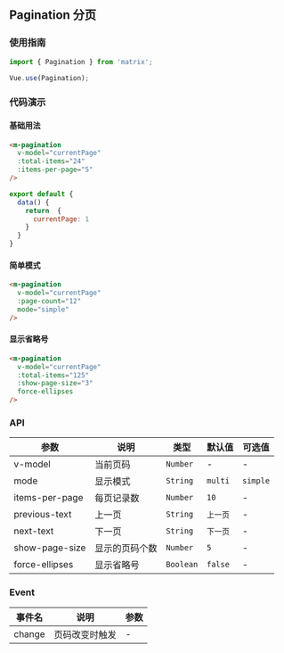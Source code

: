 
## Pagination 分页

### 使用指南
``` javascript
import { Pagination } from 'matrix';

Vue.use(Pagination);
```

### 代码演示

#### 基础用法


```html
<m-pagination 
  v-model="currentPage" 
  :total-items="24" 
  :items-per-page="5"
/>
```

```javascript
export default {
  data() {
    return  {
      currentPage: 1
    }
  }
}
```

#### 简单模式

```html
<m-pagination 
  v-model="currentPage" 
  :page-count="12"
  mode="simple" 
/>
```

#### 显示省略号

```html
<m-pagination 
  v-model="currentPage" 
  :total-items="125" 
  :show-page-size="3" 
  force-ellipses
/>
```

### API

| 参数 | 说明 | 类型 | 默认值 | 可选值 |
|-----------|-----------|-----------|-------------|-------------|
| v-model | 当前页码 | `Number` | - | - |
| mode | 显示模式 | `String` | `multi` | `simple`  |
| items-per-page | 每页记录数 | `Number` | `10` | - |
| previous-text | 上一页 | `String` | `上一页` | - |
| next-text | 下一页 | `String` | `下一页` | - |
| show-page-size | 显示的页码个数 | `Number` | `5` | - |
| force-ellipses | 显示省略号 | `Boolean` | `false` | - |

### Event

| 事件名 | 说明 | 参数 |
|-----------|-----------|-----------|
| change | 页码改变时触发 | - |
